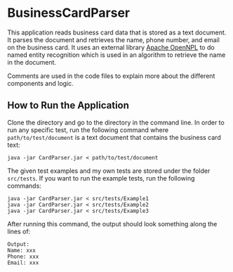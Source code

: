 # BusinessCardParser

This application reads business card data that is stored as a text document. It parses the document and retrieves the name, phone number, and email on the business card. It uses an external library [Apache OpenNPL](https://opennlp.apache.org/) to do named entity recognition which is used in an algorithm to retrieve the name in the document. 

Comments are used in the code files to explain more about the different components and logic.

## How to Run the Application
Clone the directory and go to the directory in the command line. In order to run any specific test, run the following command where `path/to/test/document` is a text document that contains the business card text: 

```
java -jar CardParser.jar < path/to/test/document
```

The given test examples and my own tests are stored under the folder `src/tests`. If you want to run the example tests, run the following commands:
```
java -jar CardParser.jar < src/tests/Example1
java -jar CardParser.jar < src/tests/Example2
java -jar CardParser.jar < src/tests/Example3
```

After running this command, the output should look something along the lines of:
```
Output:
Name: xxx
Phone: xxx
Email: xxx
```
